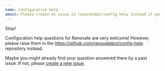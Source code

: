 ```yaml
---
name: Configuration help
about: Please create an issue in renovatebot/config-help instead if you want config help or to ask a question.
---
```


Stop!

Configuration help questions for Renovate are very welcome! However, please raise them in the https://github.com/renovatebot/config-help repository instead.

Maybe you might already find your question answered there by a past issue. If not, please [create a new issue](https://github.com/renovatebot/config-help/issues/new).
